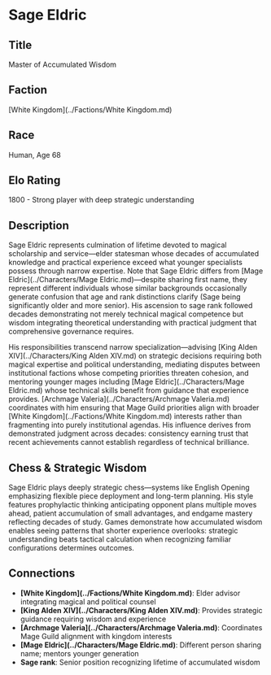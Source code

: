 <!-- Expanded by AI: 2025-10-13 -->

# Sage Eldric

## Title
Master of Accumulated Wisdom

## Faction
[White Kingdom](../Factions/White Kingdom.md)

## Race
Human, Age 68

## Elo Rating
1800 - Strong player with deep strategic understanding

## Description

Sage Eldric represents culmination of lifetime devoted to magical scholarship and service—elder statesman whose decades of accumulated knowledge and practical experience exceed what younger specialists possess through narrow expertise. Note that Sage Eldric differs from [Mage Eldric](../Characters/Mage Eldric.md)—despite sharing first name, they represent different individuals whose similar backgrounds occasionally generate confusion that age and rank distinctions clarify (Sage being significantly older and more senior). His ascension to sage rank followed decades demonstrating not merely technical magical competence but wisdom integrating theoretical understanding with practical judgment that comprehensive governance requires.

His responsibilities transcend narrow specialization—advising [King Alden XIV](../Characters/King Alden XIV.md) on strategic decisions requiring both magical expertise and political understanding, mediating disputes between institutional factions whose competing priorities threaten cohesion, and mentoring younger mages including [Mage Eldric](../Characters/Mage Eldric.md) whose technical skills benefit from guidance that experience provides. [Archmage Valeria](../Characters/Archmage Valeria.md) coordinates with him ensuring that Mage Guild priorities align with broader [White Kingdom](../Factions/White Kingdom.md) interests rather than fragmenting into purely institutional agendas. His influence derives from demonstrated judgment across decades: consistency earning trust that recent achievements cannot establish regardless of technical brilliance.

## Chess & Strategic Wisdom

Sage Eldric plays deeply strategic chess—systems like English Opening emphasizing flexible piece deployment and long-term planning. His style features prophylactic thinking anticipating opponent plans multiple moves ahead, patient accumulation of small advantages, and endgame mastery reflecting decades of study. Games demonstrate how accumulated wisdom enables seeing patterns that shorter experience overlooks: strategic understanding beats tactical calculation when recognizing familiar configurations determines outcomes.

## Connections

- **[White Kingdom](../Factions/White Kingdom.md)**: Elder advisor integrating magical and political counsel
- **[King Alden XIV](../Characters/King Alden XIV.md)**: Provides strategic guidance requiring wisdom and experience
- **[Archmage Valeria](../Characters/Archmage Valeria.md)**: Coordinates Mage Guild alignment with kingdom interests
- **[Mage Eldric](../Characters/Mage Eldric.md)**: Different person sharing name; mentors younger generation
- **Sage rank**: Senior position recognizing lifetime of accumulated wisdom
